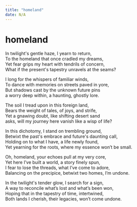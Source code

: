 ```yaml
---
title: "homeland"
date: N/A
---
```


# homeland

In twilight's gentle haze, I yearn to return,  
To the homeland that once cradled my dreams,  
Yet fear grips my heart with tendrils of concern,  
What if the present's tapestry unravels at the seams?  

I long for the whispers of familiar winds,  
To dance with memories on streets paved in yore,  
But shadows cast by the unknown future pins  
a worry deep within, a haunting, ghostly lore.  

The soil I tread upon in this foreign land,  
Bears the weight of tales, of joys, and strife,  
Yet a gnawing doubt, like shifting desert sand  
asks, will my journey here vanish like a wisp of life?  

In this dichotomy, I stand on trembling ground,  
Betwixt the past's embrace and future's daunting call,  
Holding on to what I have, a life newly found,  
Yet yearning for the roots, where my essence won’t be small.  

Oh, homeland, your echoes pull at my very core,  
Yet here I’ve built a world, a story finely spun,  
I fear to lose the threads, what I’ve come to adore,  
Balancing on the precipice, betwixt two homes, I’m undone.  

In the twilight's tender glow, I search for a sign,  
A way to reconcile what’s lost and what’s been won,  
Hoping that in the tapestry of time, intertwined,  
Both lands I cherish, their legacies, won’t come undone.  